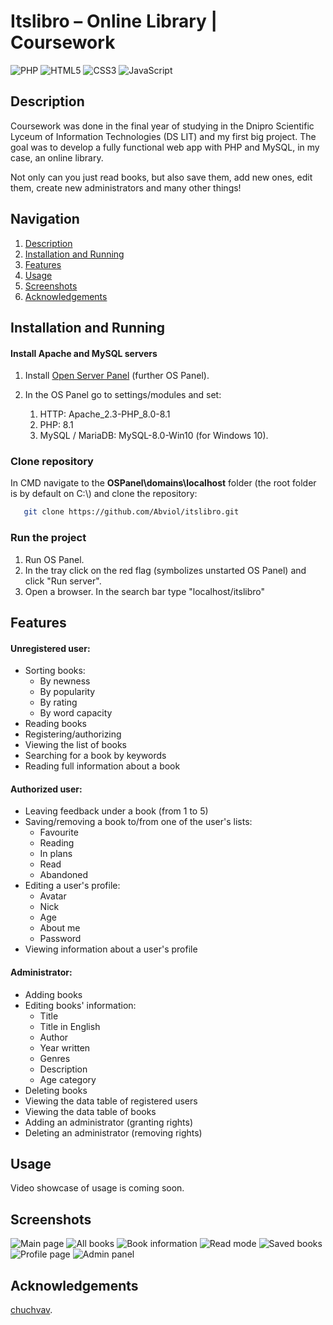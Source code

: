 ﻿# Itslibro – Online Library | Coursework

![PHP](https://img.shields.io/badge/php-%23777BB4.svg?style=for-the-badge&logo=php&logoColor=white) ![HTML5](https://img.shields.io/badge/html5-%23E34F26.svg?style=for-the-badge&logo=html5&logoColor=white) ![CSS3](https://img.shields.io/badge/css3-%231572B6.svg?style=for-the-badge&logo=css3&logoColor=white) ![JavaScript](https://img.shields.io/badge/javascript-%23323330.svg?style=for-the-badge&logo=javascript&logoColor=%23F7DF1E)



## Description

Coursework was done in the final year of studying in the Dnipro Scientific Lyceum of Information Technologies (DS LIT) and my first big project. The goal was to develop a fully functional web app with PHP and MySQL, in my case, an online library.

Not only can you just read books, but also save them, add new ones, edit them, create new administrators and many other things!



## Navigation

1. [Description](#description)
1. [Installation and Running](#installation-and-running)
1. [Features](#features)
1. [Usage](#usage)
1. [Screenshots](#screenshots)
1. [Acknowledgements](#acknowledgements)



## Installation and Running

#### Install Apache and MySQL servers

1. Install [Open Server Panel](https://ospanel.io) (further OS Panel).

2. In the OS Panel go to settings/modules and set:
   1. HTTP: Apache_2.3-PHP_8.0-8.1
   1. PHP: 8.1
   1. MySQL / MariaDB: MySQL-8.0-Win10 (for Windows 10).

### Clone repository

In CMD navigate to the **OSPanel\domains\localhost** folder (the root folder is by default on C:\\) and clone the repository:

```bash
   git clone https://github.com/Abviol/itslibro.git
```

### Run the project

1. Run OS Panel.
2. In the tray click on the red flag (symbolizes unstarted OS Panel) and click "Run server".
3. Open a browser. In the search bar type "localhost/itslibro"



## Features

#### Unregistered user:
- Sorting books:
   - By newness
   - By popularity
   - By rating
   - By word capacity
- Reading books
- Registering/authorizing
- Viewing the list of books
- Searching for a book by keywords
- Reading full information about a book
#### Authorized user:
- Leaving feedback under a book (from 1 to 5)
- Saving/removing a book to/from one of the user's lists: 
   - Favourite
   - Reading
   - In plans
   - Read
   - Abandoned
- Editing a user's profile:
   - Avatar
   - Nick
   - Age
   - About me
   - Password
- Viewing information about a user's profile
#### Administrator:
- Adding books
- Editing books' information:
   - Title
   - Title in English
   - Author
   - Year written
   - Genres
   - Description
   - Age category
- Deleting books
- Viewing the data table of registered users
- Viewing the data table of books
- Adding an administrator (granting rights)
- Deleting an administrator (removing rights)



## Usage

Video showcase of usage is coming soon.



## Screenshots

![Main page](./img/screenshots/main_page.png)
![All books](./img/screenshots/all_books.png)
![Book information](./img/screenshots/book_info.png)
![Read mode](./img/screenshots/read_mode.png)
![Saved books](./img/screenshots/saved_books.png)
![Profile page](./img/screenshots/profile_page.png)
![Admin panel](./img/screenshots/admin_panel.png)



## Acknowledgements

[chuchvav](https://github.com/chuchvav).